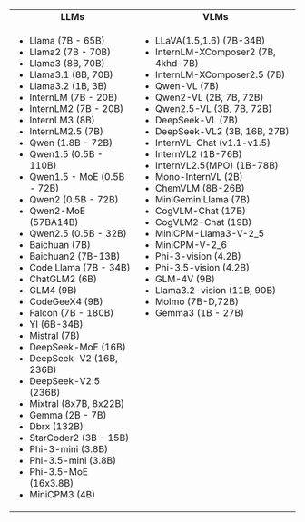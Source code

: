 
<table>
<tbody>
<tr align="center" valign="middle">
<td>
  <b>LLMs</b>
</td>
<td>
  <b>VLMs</b>
</td>
<tr valign="top">
<td align="left" valign="top">
<ul>
  <li>Llama (7B - 65B)</li>
  <li>Llama2 (7B - 70B)</li>
  <li>Llama3 (8B, 70B)</li>
  <li>Llama3.1 (8B, 70B)</li>
  <li>Llama3.2 (1B, 3B)</li>
  <li>InternLM (7B - 20B)</li>
  <li>InternLM2 (7B - 20B)</li>
  <li>InternLM3 (8B)</li>
  <li>InternLM2.5 (7B)</li>
  <li>Qwen (1.8B - 72B)</li>
  <li>Qwen1.5 (0.5B - 110B)</li>
  <li>Qwen1.5 - MoE (0.5B - 72B)</li>
  <li>Qwen2 (0.5B - 72B)</li>
  <li>Qwen2-MoE (57BA14B)</li>
  <li>Qwen2.5 (0.5B - 32B)</li>
  <li>Baichuan (7B)</li>
  <li>Baichuan2 (7B-13B)</li>
  <li>Code Llama (7B - 34B)</li>
  <li>ChatGLM2 (6B)</li>
  <li>GLM4 (9B)</li>
  <li>CodeGeeX4 (9B)</li>
  <li>Falcon (7B - 180B)</li>
  <li>YI (6B-34B)</li>
  <li>Mistral (7B)</li>
  <li>DeepSeek-MoE (16B)</li>
  <li>DeepSeek-V2 (16B, 236B)</li>
  <li>DeepSeek-V2.5 (236B)</li>
  <li>Mixtral (8x7B, 8x22B)</li>
  <li>Gemma (2B - 7B)</li>
  <li>Dbrx (132B)</li>
  <li>StarCoder2 (3B - 15B)</li>
  <li>Phi-3-mini (3.8B)</li>
  <li>Phi-3.5-mini (3.8B)</li>
  <li>Phi-3.5-MoE (16x3.8B)</li>
  <li>MiniCPM3 (4B)</li>
</ul>
</td>
<td>
<ul>
  <li>LLaVA(1.5,1.6) (7B-34B)</li>
  <li>InternLM-XComposer2 (7B, 4khd-7B)</li>
  <li>InternLM-XComposer2.5 (7B)</li>
  <li>Qwen-VL (7B)</li>
  <li>Qwen2-VL (2B, 7B, 72B)</li>
  <li>Qwen2.5-VL (3B, 7B, 72B)</li>
  <li>DeepSeek-VL (7B)</li>
  <li>DeepSeek-VL2 (3B, 16B, 27B)</li>
  <li>InternVL-Chat (v1.1-v1.5)</li>
  <li>InternVL2 (1B-76B)</li>
  <li>InternVL2.5(MPO) (1B-78B)</li>
  <li>Mono-InternVL (2B)</li>
  <li>ChemVLM (8B-26B)</li>
  <li>MiniGeminiLlama (7B)</li>
  <li>CogVLM-Chat (17B)</li>
  <li>CogVLM2-Chat (19B)</li>
  <li>MiniCPM-Llama3-V-2_5</li>
  <li>MiniCPM-V-2_6</li>
  <li>Phi-3-vision (4.2B)</li>
  <li>Phi-3.5-vision (4.2B)</li>
  <li>GLM-4V (9B)</li>
  <li>Llama3.2-vision (11B, 90B)</li>
  <li>Molmo (7B-D,72B)</li>
  <li>Gemma3 (1B - 27B)</li>
</ul>
</td>
</tr>
</tbody>
</table>
